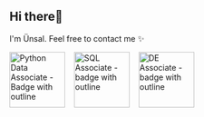 ## Hi there👋

I'm Ünsal. Feel free to contact me ✨ 

<a href="https://www.datacamp.com/certificate/PDA0019770633641#">
<img width="98" alt="Python Data Associate - Badge with outline" src="https://github.com/user-attachments/assets/eafe1779-8671-4a4a-92f4-3df7f64cce91"></a>
&nbsp&nbsp
<a href="https://www.datacamp.com/certificate/SQA0017609578083#">
<img width="98" alt="SQL Associate - badge with outline" src="https://github.com/user-attachments/assets/4ff9d7d0-be4f-4ce7-9daa-c55f9ecc10e6"></a>
&nbsp&nbsp
<a href="https://www.datacamp.com/certificate/DEA0017243849255#">
<img width="98" alt="DE Associate - badge with outline" src="https://github.com/user-attachments/assets/e3d19d47-34c0-47ac-8a77-57a8615122c1"></a>


<!--![Uploading Python Data Associate - Badge with outline.png…]()

**barflyman/barflyman** is a ✨ _special_ ✨ repository because its `README.md` (this file) appears on your GitHub profile.

Here are some ideas to get you started:

- 🔭 I’m currently working on ...
- 🌱 I’m currently learning ...
- 👯 I’m looking to collaborate on ...
- 🤔 I’m looking for help with ...
- 💬 Ask me about ...
- 📫 How to reach me: ...
- 😄 Pronouns: ...
- ⚡ Fun fact: ...
-->
